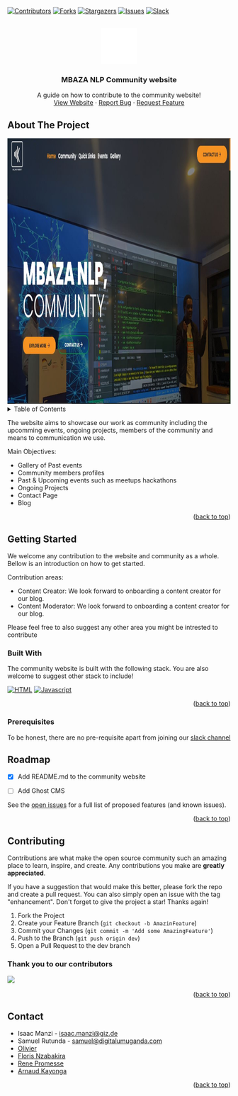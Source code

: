 <a name="readme-top"></a>


[![Contributors][contributors-shield]][contributors-url]
[![Forks][forks-shield]][forks-url]
[![Stargazers][stars-shield]][stars-url]
[![Issues][issues-shield]][issues-url]
[![Slack][slack-shield]][slack-url]



<!-- PROJECT LOGO -->
<br />
<div align="center">
  <a href="https://github.com/MBAZA-NLP/community.website">
    <img src="assets/img/logo/MBAZA-LOGO-WHITE.png" alt="Logo" width="80" height="80">
  </a>

  <h3 align="center">MBAZA NLP Community website</h3>

  <p align="center">
    A guide on how to  contribute to the community website!
    <br />
    <a href="https://www.mbaza.org">View Website</a>
    ·
    <a href="https://github.com/MBAZA-NLP/community.website/issues">Report Bug</a>
    ·
    <a href="https://github.com/MBAZA-NLP/community.website/issues">Request Feature</a>
  </p>
</div>






<!-- ABOUT THE PROJECT -->
## About The Project

<div align="center">
    <img src="assets/img/frontpage.JPG" alt="Logo" width="1080" height="600">
</div>

<details>
  <summary>Table of Contents</summary>
  <ol>
    <li>
      <a href="#about-the-project">About The Project</a>
      <ul>
        <li><a href="#built-with">Built With</a></li>
      </ul>
    </li>
    <li>
      <a href="#getting-started">Getting Started</a>
      <ul>
        <li><a href="#prerequisites">Prerequisites</a></li>
      </ul>
    </li>
    <li><a href="#usage">Usage</a></li>
    <li><a href="#roadmap">Roadmap</a></li>
    <li><a href="#contributing">Contributing</a></li>
    <li><a href="#contact">Contact</a></li>
  </ol>
</details>

The website aims to showcase our work as community including the upcomming events, ongoing projects, members of the community and means to communication we use.

Main Objectives:
* Gallery of Past events
* Community members profiles
* Past & Upcoming events such as meetups hackathons
* Ongoing Projects
* Contact Page
* Blog



<p align="right">(<a href="#readme-top">back to top</a>)</p>


<!-- GETTING STARTED -->
## Getting Started

We welcome any contribution to the website and community as a whole. Bellow is an introduction on how to get started.

Contribution areas:
* Content Creator: We look forward to onboarding a content creator for our blog.
* Content Moderator: We look forward to onboarding a content creator for our blog.

Please feel free to also suggest any other area you might be intrested to contribute


### Built With

The community website is built with the following stack. You are also welcome to suggest other stack to include!

[![HTML][html.com]][html-url]
[![Javascript][javascript.com]][javascript-url]

<p align="right">(<a href="#readme-top">back to top</a>)</p>

### Prerequisites

To be honest, there are no pre-requisite apart from joining our <a href="https://join.slack.com/t/mbazanlpcommunity/shared_invite/zt-1e5mxv2x2-XH25edKoZ4tFZou4SvLsQA">slack channel</a>


<!-- ROADMAP -->
## Roadmap

- [x] Add README.md to the community website
- [ ] Add Ghost CMS


See the [open issues](https://github.com/MBAZA-NLP/community.website/issues) for a full list of proposed features (and known issues).

<p align="right">(<a href="#readme-top">back to top</a>)</p>



<!-- CONTRIBUTING -->
## Contributing

Contributions are what make the open source community such an amazing place to learn, inspire, and create. Any contributions you make are **greatly appreciated**.

If you have a suggestion that would make this better, please fork the repo and create a pull request. You can also simply open an issue with the tag "enhancement".
Don't forget to give the project a star! Thanks again!

1. Fork the Project
2. Create your Feature Branch (`git checkout -b AmazinFeature`)
3. Commit your Changes (`git commit -m 'Add some AmazingFeature'`)
4. Push to the Branch (`git push origin dev`)
5. Open a Pull Request to the dev branch

### Thank you to our contributors

<a href="https://github.com/mbaza-nlp/community.website/graphs/contributors">
  <img src="https://contrib.rocks/image?repo=mbaza-nlp/community.website" />
</a>


<p align="right">(<a href="#readme-top">back to top</a>)</p>



<!-- CONTACT -->
## Contact

* Isaac Manzi - isaac.manzi@giz.de
* Samuel Rutunda - samuel@digitalumuganda.com
* [Olivier](https://github.com/twist250) 
* [Floris Nzabakira](https://github.com/Kira-Floris)
* [Rene Promesse](https://github.com/renepromesse) 
* [Arnaud Kayonga](https://github.com/agent87)


<p align="right">(<a href="#readme-top">back to top</a>)</p>



<!-- MARKDOWN LINKS & IMAGES -->
<!-- https://www.markdownguide.org/basic-syntax/#reference-style-links -->
[contributors-shield]: https://img.shields.io/github/contributors/MBAZA-NLP/community.website
[contributors-url]: https://github.com/MBAZA-NLP/community.website/graphs/contributors
[forks-shield]: https://img.shields.io/github/forks/MBAZA-NLP/community.website
[forks-url]: MBAZA-NLP/community.website
[stars-shield]: https://img.shields.io/github/stars/MBAZA-NLP/community.website
[stars-url]: MBAZA-NLP/community.website
[issues-shield]: https://img.shields.io/github/issues/MBAZA-NLP/community.website
[issues-url]: https://github.com/MBAZA-NLP/community.website/issues
[slack-shield]: https://img.shields.io/badge/Slack-4A154B?style=for-the-badge&logo=slack&logoColor=white
[slack-url]: https://join.slack.com/t/mbazanlpcommunity/shared_invite/zt-1e5mxv2x2-XH25edKoZ4tFZou4SvLsQA
[html.com]: https://img.shields.io/badge/HTML-239120?style=for-the-badge&logo=html5&logoColor=white
[html-url]: https://html.com
[javascript.com]: https://img.shields.io/badge/JavaScript-323330?style=for-the-badge&logo=javascript&logoColor=F7DF1E
[javascript-url]: https://javascript.com 
